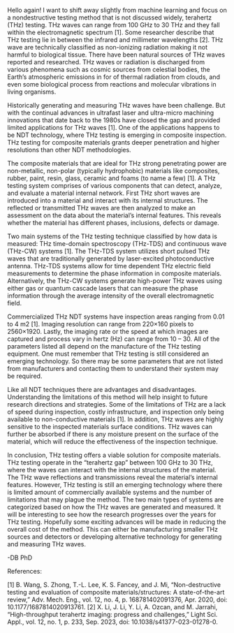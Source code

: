 Hello again! I want to shift away slightly from machine learning and focus on a nondestructive testing method that is not discussed widely, terahertz (THz) testing. THz waves can range from 100 GHz to 30 THz and they fall within the electromagnetic spectrum [1]. Some researcher describe that THz testing lie in between the infrared and millimeter wavelengths [2]. THz wave are technically classified as non-ionizing radiation making it not harmful to biological tissue. There have been natural sources of THz waves reported and researched. THz waves or radiation is discharged from various phenomena such as cosmic sources from celestial bodies, the Earth’s atmospheric emissions in for of thermal radiation from clouds, and even some biological process from reactions and molecular vibrations in living organisms. 

Historically generating and measuring THz waves have been challenge. But with the continual advances in ultrafast laser and ultra-micro machining innovations that date back to the 1980s have closed the gap and provided limited applications for THz waves [1]. One of the applications happens to be NDT technology, where THz testing is emerging in composite inspection. THz testing for composite materials grants deeper penetration and higher resolutions than other NDT methodologies.

The composite materials that are ideal for THz strong penetrating power are non-metallic, non-polar (typically hydrophobic) materials like composites, rubber, paint, resin, glass, ceramic and foams (to name a few) [1]. A THz testing system comprises of various components that can detect, analyze, and evaluate a material internal network. First THz short waves are introduced into a material and interact with its internal structures. The reflected or transmitted THz waves are then analyzed to make an assessment on the data about the material’s internal features. This reveals whether the material has different phases, inclusions, defects or damage.

Two main systems of the THz testing technique classified by how data is measured: THz time-domain spectroscopy (THz-TDS) and continuous wave (THz-CW) systems [1]. The THz-TDS system utilizes short pulsed THz waves that are traditionally generated by laser-excited photoconductive antenna. THz-TDS systems allow for time dependent THz electric field measurements to determine the phase information in composite materials. Alternatively, the THz-CW systems generate high-power THz waves using either gas or quantum cascade lasers that can measure the phase information through the average intensity of the overall electromagnetic field.

Commercialized THz NDT systems have inspection areas ranging from 0.01 to 4 m2  [1]. Imaging resolution can range from 220×160 pixels to 2560×1920. Lastly, the imaging rate or the speed at which images are captured and process vary in hertz (Hz) can range from 10 – 30. All of the parameters listed all depend on the manufacture of the THz testing equipment. One must remember that THz testing is still considered an emerging technology. So there may be some parameters that are not listed from manufacturers and contacting them to understand their system may be required.

Like all NDT techniques there are advantages and disadvantages. Understanding the limitations of this method will help insight to future research directions and strategies. Some of the limitations of THz are a lack of speed during inspection, costly infrastructure, and inspection only being available to non-conductive materials [1]. In addition, THz waves are highly sensitive to the inspected materials surface conditions. THz waves can further be absorbed if there is any moisture present on the surface of the material, which will reduce the effectiveness of the inspection technique.

In conclusion, THz testing offers a viable solution for composite materials. THz testing operate in the “terahertz gap” between 100 GHz to 30 THz, where the waves can interact with the internal structures of the material. The THz wave reflections and transmissions reveal the material’s internal features. However, THz testing is still an emerging technology where there is limited amount of commercially available systems and the number of limitations that may plague the method. The two main types of systems are categorized based on how the THz waves are generated and measured. It will be interesting to see how the research progresses over the years for THz testing. Hopefully some exciting advances will be made in reducing the overall cost of the method. This can either be manufacturing smaller THz sources and detectors or developing alternative technology for generating and measuring THz waves.

-DB PhD

References:

[1]	B. Wang, S. Zhong, T.-L. Lee, K. S. Fancey, and J. Mi, “Non-destructive testing and evaluation of composite materials/structures: A state-of-the-art review,” Adv. Mech. Eng., vol. 12, no. 4, p. 168781402091376, Apr. 2020, doi: 10.1177/1687814020913761.
[2]	X. Li, J. Li, Y. Li, A. Ozcan, and M. Jarrahi, “High-throughput terahertz imaging: progress and challenges,” Light Sci. Appl., vol. 12, no. 1, p. 233, Sep. 2023, doi: 10.1038/s41377-023-01278-0.